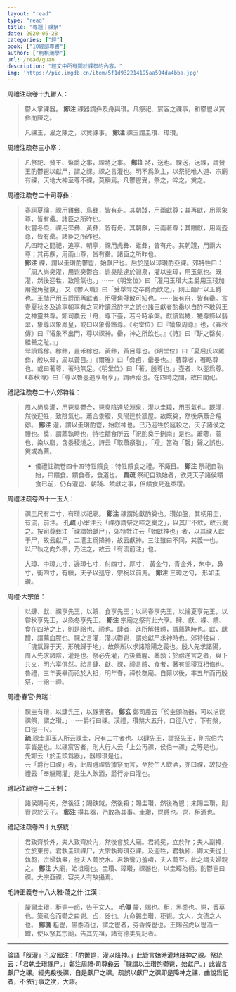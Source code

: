 ```yaml
---
layout: "read"
type: "read"
title: "專題｜祼祭"
date: 2020-06-28
categories: ["經"]
book: ["10經部專書"]
author: ["柯棋瀚學"]
url: /read/guan
description: "經文中所有關於祼祭的內容。"
img: 'https://pic.imgdb.cn/item/5f1d932214195aa594da4bba.jpg'
---
```


<v>周禮注疏</v>卷十九<v>鬱人</v>：

> 鬱人掌祼器。 **鄭注** 祼器謂彝及舟與瓚。凡祭祀、賔客之祼事，和鬱鬯以實彝而陳之。
>
> 凡祼玉，濯之陳之，以贊祼事。 **鄭注** 祼玉謂圭瓚、璋瓚。

<v>周禮注疏</v>卷三<v>小宰</v>：

> 凡祭祀、賛王、幣爵之事，祼將之事。 **鄭注** 將，送也。祼送，送祼，謂賛王酌鬱鬯以獻尸，謂之祼。祼之言灌也。明不爲飲主，以祭祀唯人道、宗廟有祼，天地大神至尊不祼，莫稱焉。凡鬱鬯受，祭之，啐之，奠之。

<v>周禮注疏</v>卷二十<v>司尊彝</v>：

> 春祠夏禴，祼用雞彝、鳥彝，皆有舟。其朝踐，用兩獻尊；其再獻，用兩象尊，皆有罍。諸臣之所昨也。   
> 秋嘗冬烝，祼用斝彝、黃彝，皆有舟。其朝獻，用兩著尊；其饋獻，用兩壺尊，皆有罍。諸臣之所昨也。    
> 凡四時之間祀，追享、朝享，祼用虎彝、蜼彝，皆有舟。其朝踐，用兩大尊；其再獻，用兩山尊，皆有罍。諸臣之所昨也。    
>  **鄭注** 祼，謂以圭瓚酌鬱鬯，始獻尸也。后於是以璋瓚酌亞祼。<v>郊特牲</v>曰：「周人尚臭灌，用鬯臭鬱合，鬯臭陰達於淵泉，灌以圭璋，用玉氣也。既灌，然後迎牲，致陰氣也。」⋯⋯《明堂位》曰「灌用玉瓚大圭爵用玉琖加用璧角璧散」，又《鬱人職》曰「受舉斝之卒爵而飲之」，則王酳尸以玉爵也。王酳尸用玉爵而再獻者，用璧角璧散可知也。⋯⋯皆有舟，皆有罍。言春夏秋冬及追享朝享有之同昨讀爲酢字之誤也諸臣獻者酌罍以自酢不敢與王之神靈共尊。鄭司農云「舟，尊下臺，若今時承槃。獻讀爲犧，犧尊飾以翡翠，象尊以象鳳皇，或曰以象骨飾尊。《明堂位》曰『犧象周尊』也，《春秋傳》曰『犧象不出門，尊以祼神。罍，神之所飲也。』《詩》曰『缾之罄矣，維罍之耻。』」    
> 斝讀爲稼。稼彝，畫禾稼也。黃彝，黃目尊也。《明堂位》曰「夏后氏以雞彝，殷以斝，周以黃目。」《爾雅》曰「彝卣，罍器也。」著尊者，著略尊也。或曰著尊，著地無足。《明堂位》曰「著，殷尊也。」壺者，以壺爲尊。《春秋傳》曰「尊以魯壺追享朝享」，謂禘祫也。在四時之間，故曰間祀。

<v>禮記注疏</v>卷二十六<v>郊特牲</v>：

> 周人尚臭灌，用鬯臭鬱合，鬯臭陰達於淵泉，灌以圭璋，用玉氣也。既灌，然後迎牲，致陰氣也。蕭合黍稷，臭陽達於牆屋。故既奠，然後焫蕭合羶薌。 **鄭注** 灌，謂以圭瓚酌鬯，始獻神也。已乃迎牲於庭殺之，天子諸侯之禮也。奠，謂薦孰時也，<v>特牲饋食</v>所云「祝酌奠于鉶南」是也。蕭薌，蒿也，染以脂，含黍稷燒之。詩云「取蕭祭脂」，「羶」當為「馨」聲之誤也。奠或為薦。
>
> - <v>儀禮註疏</v>卷四十四<v>特牲饋食</v>：特牲饋食之禮。不諏日。 **鄭注** 祭祀自孰始，曰饋食。饋食者，食道也。 **賈疏** 祭祀自孰始者，欲見天子諸侯饋食已前，仍有灌鬯、朝踐、饋獻之事，但饋食見進黍稷。

<v>周禮注疏</v>卷四十一<v>玉人</v>：

> 祼圭尺有二寸，有瓚以祀廟。 **鄭注** 祼謂始獻酌奠也。瓚如盤，其柄用圭，有流，前注。 **孔疏** <v>小宰</v>注云「祼亦謂祭之啐之奠之」，以其尸不飲，故云奠之。按<v>司尊彝</v>注「祼謂始獻尸」，<v>郊特牲</v>注云「始獻神也」者，以其祼入獻于尸，故云獻尸，二灌主爲降神，故云獻神。三注雖曰不同，其義一也。   
> 以尸執之向外祭，乃注之，故云「有流前注」也。
>
> 大璋、中璋九寸，邊璋七寸，射四寸，厚寸， 黃金勺，青金外，朱中，鼻寸，衡四寸，有繅，天子以巡守，宗祝以前馬。 **鄭注** 三璋之勺， 形如圭瓚。

<v>周禮·大宗伯</v>：

> 以肆、獻、祼享先王，以饋、食享先王；以祠春享先王，以禴夏享先王，以甞秋享先王，以烝冬享先王。 **鄭注** 宗廟之祭有此六享。肆、獻、裸、饋、食在四時之上，則是祫也、禘也。肆者，進所解牲體，謂薦孰時也。獻，獻醴，謂薦血腥也。祼之言灌，灌以鬱鬯，謂始獻尸求神時也。<v>郊特牲</v>曰：「魂氣歸于天，形魄歸于地」，故祭所以求諸陰陽之義也。殷人先求諸陽，周人先求諸陰，灌是也。祭必先灌，乃後薦腥、薦孰；於祫逆言之者，與下共文，明六享俱然。祫言肆、獻、祼，禘言饋、食者，著有黍稷互相備也。魯禮，三年喪畢而祫於大祖，明年春，禘於群廟。自爾以後，率五年而再殷祭，一祫一禘。

<v>周禮·春官·典瑞</v>：

> 祼圭有瓚，以肆先王，以祼賓客。 **鄭玄** 鄭司農云「於圭頭為器，可以挹鬯祼祭，謂之瓚。」⋯⋯爵行曰祼。漢禮，瓚槃大五升，口徑八寸，下有槃，口徑一尺。   
>  **疏** 祼圭即<v>玉人</v>所云祼圭，尺有二寸者也。以肆先王，謂祭先王，則宗伯六享皆是也。以祼賔客者，則<v>大行人</v>云「上公再祼，侯伯一祼」之等是也。   
> 先鄭云「於圭頭爲器」，器即瓚是也。    
> 云「爵行曰祼」者，此周禮祼皆據祭而言，至於生人飲酒，亦曰祼，故<v>投壺禮</v>云「奉觴賜灌」是生人飲酒，爵行亦曰灌也。

<v>禮記注疏</v>卷十二<v>王制</v>：

> 諸侯賜弓矢，然後征；賜鈇鉞，然後殺；賜圭瓚，然後為鬯；未賜圭瓚，則資鬯於天子。 **鄭注** 得其器，乃敢為其事。<u>圭瓚，鬯爵也。</u>鬯，秬酒也。

<v>禮記注疏</v>卷四十九<v>祭統</v>：

> 君致齊於外，夫人致齊於內，然後會於大廟。君純冕，立於阼；夫人副褘，立於東房。君執圭瓚祼尸，大宗執璋瓚亞祼。及迎牲，君執紖，卿大夫從士執芻，宗婦執盎，從夫人薦涗水。君執鸞刀羞嚌，夫人薦豆。此之謂夫婦親之。 **鄭注** 大廟，始祖廟也。圭瓚、璋瓚，祼器也，以圭璋為柄。酌鬱鬯曰祼。大宗亞祼，容夫人有故攝焉。

<v>毛詩正義</v>卷十八<v>大雅·蕩之什·江漢</v>：

> 釐爾圭瓚，秬鬯一卣，告于文人。 **毛傳** 釐，賜也。秬，黑黍也。鬯，香草也。築煮合而鬱之曰鬯。卣，器也。九命錫圭瓚、秬鬯。文人，文德之人也。 **鄭箋** 秬鬯，黑黍酒也，謂之鬯者，芬香條鬯也。王賜召虎以鬯酒一罇，使以祭其宗廟，告其先祖，諸有德美見記者。

----

論語「旣灌」孔安國注：「酌鬱鬯，灌以降神。」此皆言始時灌地降神之祼。<v>祭統</v>云：「君執圭瓚祼尸。」鄭注<v>周禮·司尊彜</v>云「祼謂以圭瓚酌鬱鬯，始獻尸。」此皆言獻尸之祼。經先殺後祼，自是獻尸之祼。疏誤以獻尸之祼即是降神之祼，曲說爲記者，不依行事之次，大謬。
